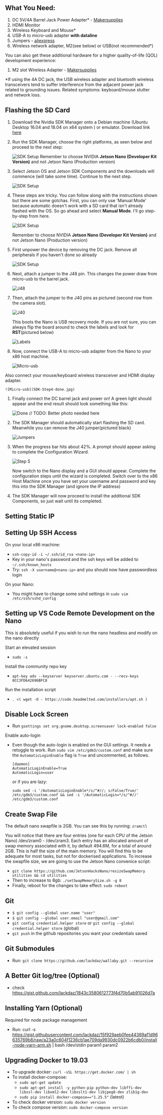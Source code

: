 What You Need:
--
1. DC 5V/4A Barrel Jack Power Adapter* - [Makersupplies](https://www.makersupplies.sg/collections/jetson-nano-and-accessories/products/5v-4a-5-5-x-2-1mm-barrel-connector-power-adapter)
1. HDMI Monitor
1. Wireless Keyboard and Mouse*
1. USB-A to micro-usb adapter **with dataline**
1. Jumpers - [aliexpress](https://www.aliexpress.com/item/32976996798.html?spm=a2g0o.productlist.0.0.2f36333festGXT&algo_pvid=b73ffa60-b241-4cc8-b8ca-ec898f566e24&algo_expid=b73ffa60-b241-4cc8-b8ca-ec898f566e24-7&btsid=0ab6f81615871249489384053e7f9e&ws_ab_test=searchweb0_0,searchweb201602_,searchweb201603_)
1. Wireless network adapter, M2(see below) or USB(not recommended*)

You can also get these additional hardware for a higher quality-of-life (QOL) development experience:

1. M2 slot Wireless Adapter - [Makersupplies](https://www.makersupplies.sg/collections/jetson-nano-and-accessories/products/intel-dual-band-wireless-ac-8265-module-with-antennas)

*If using the 4A DC jack, the USB wireless adapter and bluetooth wireless transceivers tend to suffer interference from the adjacent power jack related to grounding issues. Related symptoms: keyboard/mouse stutter and network loss.

Flashing the SD Card
--
1. Download the Nvidia SDK Manager onto a Debian machine (Ubuntu Desktop 16.04 and 18.04 on x64 system
) or emulator. Download link [here](https://developer.nvidia.com/nvidia-sdk-manager)
1. Run the SDK Manager, choose the right platforms, as seen below and proceed to the next step:

    ![SDK Setup](./SDK-Step1.png)
    Remember to choose NVIDIA **Jetson Nano (Developer Kit Version)** and not Jetson Nano (Production version)
1. Select Jetson OS and Jetson SDK Components and the downloads will commence (will take some time). Continue to the next step.

    ![SDK Setup](./SDK-Step2.png)
    
1. These steps are tricky. You can follow along with the instructions shown but there are some gotchas. First, you can only use 'Manual Mode' because automatic doesn't work with a SD card that isn't already flashed with the OS. So go ahead and select **Manual Mode**. I'll go step-by-step from here.

    ![SDK Setup](./SDK-Step3.png)

    Remember to choose NVIDIA **Jetson Nano (Developer Kit Version)** and not Jetson Nano (Production version)
1. First unpower the device by removing the DC jack. Remove all peripherals if you haven't done so already

    ![SDK Setup](./SDK-Step4-unpower.jpg)

1. Next, attach a jumper to the J48 pin. This changes the power draw from micro-usb to the barrel jack.

    ![J48](J48.gif)

1. Then, attach the jumper to the J40 pins as pictured (second row from the camera slot).

    ![J40](J40.gif)

    This boots the Nano is USB recovery mode. If you are not sure, you can always flip the board around to check the labels and look for **RST**(pictured below)

    ![Labels](SDK-Step4-back.jpg)

1. Now, connect the USB-A to micro-usb adapter from the Nano to your x86 host machine.

    ![Micro-usb](SDK-Step4-micro.jpg)

Also connect your mouse/keyboard wireless transceiver and HDMI display adapter.

    ![Micro-usb](SDK-Step4-done.jpg)
    
1. Finally connect the DC barrel jack and power on! A green light should appear and the end result should look something like this:

    ![Done](SDK-Step4.jpg) // TODO: Better photo needed here

1. The SDK Manager should automatically start flashing the SD card. Meanwhile you can remove the J40 jumper(pictured black)

    ![Jumpers](SDK-Step4-jumpers.jpg)

1. When the progress bar hits about 42%. A prompt should appear asking to complete the Configuration Wizard.

    ![Step 5](SDK-Step5.png)

    Now switch to the Nano display and a GUI should appear. Complete the configuration steps until the wizard is completed. Switch over to the x86 Host Machine once you have set your username and password and key this into the SDK Manager (and ignore the IP address)
1. The SDK Manager will now proceed to install the additional SDK Components, so just wait until its completed.

Setting Static IP
--


Setting Up SSH Access
--
On your local x86 machine:
- `ssh-copy-id -i ~/.ssh/id_rsa <nano-ip>`
- Key in your nano's password and the ssh keys will be added to `~/.ssh/known_hosts`
- Try: `ssh -X username@<nano-ip>` and you should now have passwordless login

On your Nano:
- You might have to change some sshd settings in `sudo vim /etc/ssh/sshd_config`

Setting up VS Code Remote Development on the Nano
--
This is absolutely useful if you wish to run the nano headless and modify on the nano directly

Start an elevated session
- `sudo -s`

Install the community repo key
- `apt-key adv --keyserver keyserver.ubuntu.com - --recv-keys 0CC3FD642696BFC8`

Run the installation script
- `. <( wget -O - https://code.headmelted.com/installers/apt.sh )`

Disable Lock Screen
--
- Run `gsettings set org.gnome.desktop.screensaver lock-enabled false
`

Enable auto-login
- Even though the auto-login is enabled on the GUI settings. It needs a retoggle to work. Run `sudo vim /etc/gdm3/custom.conf` and make sure the `AutomaticLoginEnable` flag is `True` and uncommented, as follows.
    ```
    [daemon]
    AutomaticLoginEnable=True
    AutomaticLogin=user
    ```
    or if you are lazy:

    ```
    sudo sed -i '/AutomaticLoginEnable*/s/^#//; s/False/True/' /etc/gdm3/custom.conf && sed -i '/AutomaticLogin=*/s/^#//' /etc/gdm3/custom.conf
    ```

Create Swap File
--
The default nano swapfile is 2GB. You can see this by running: `zramctl`

You will notice that there are four entries (one for each CPU of the Jetson Nano) /dev/zram0 - /dev/zram3. Each entry has an allocated amount of swap memory associated with it, by default 494.6M, for a total of around 2GB. This is half the size of the main memory. You will find this to be adequate for most tasks, but not for dockerised applications. To increase the swapfile size, we are going to use the Jetson Nano convenice script:
- `git clone https://github.com/JetsonHacksNano/resizeSwapMemory utilities && cd utilities`
- Then to increase to 8gb: `./setSwapMemorySize.sh -g 8` 
- Finally, reboot for the changes to take effect: `sudo reboot`

Git
--
- `$ git config --global user.name "user"`
- `$ git config --global user.email "user@gmail.com"`
- `git config credential.helper store` or `git config --global credential.helper store` (global)
- `git push` in the github repositories you want your credentials saved

Git Submodules
--
- Run: `git clone https://github.com/lackdaz/wallaby.git --recursive`

A Better Git log/tree (Optional)
--
- check https://gist.github.com/lackdaz/1843c3580612773f4d70b5ab91026d7a

Installing Yarn (Optional)
--
Required for node package management
- Run: curl -s https://gist.githubusercontent.com/lackdaz/15f929aeb0fee44369af1d96635769b8/raw/a23a0c604f1236cb1ae709da9930dc0922b6cdb0/install-node-yarn-arm.sh | bash /dev/stdin param1 param2

Upgrading Docker to 19.03
--
- To upgrade docker: `curl -sSL https://get.docker.com/ | sh`
- To install docker-compose: 
    - `sudo apt-get update`
    - `sudo apt-get install -y python-pip python-dev libffi-dev libssl-dev libxml2-dev libxslt1-dev libjpeg8-dev zlib1g-dev`
    - `sudo pip install docker-compose=="1.25.5"` (latest)
- To check docker version: `sudo docker version`
- To check compose version: `sudo docker-compose version`

